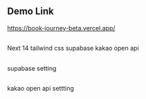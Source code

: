 ## Demo Link
https://book-journey-beta.vercel.app/


## 
Next 14
tailwind css
supabase
kakao open api




##
supabase setting

##
kakao open api settting
